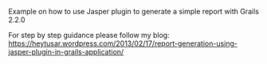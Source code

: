 Example on how to use Jasper plugin to generate a simple report with Grails 2.2.0

For step by step guidance please follow my blog:
https://heytusar.wordpress.com/2013/02/17/report-generation-using-jasper-plugin-in-grails-application/
